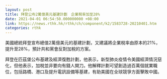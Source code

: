 ```yaml
---
layout: post
title: 拜登公布2萬億美元基建計劃　企業稅率加至28%
date: 2021-04-01 06:54:50.000000000 +08:00
link: https://news.rthk.hk/rthk/ch/component/k2/1583728-20210401.htm
categories: rthk
---
```


美國總統拜登宣布總值2萬億美元的基建計劃，又建議將企業稅率由原本的21%，提升至28%，預計共和黨會反對加稅的方案。

拜登在匹茲堡公布基建及經濟復甦計劃，他表示，新型肺炎疫情令美國經濟情況惡化，但他表示，加稅並非要向有錢人開刀。他解釋計劃可望創造過百萬個就業職位，包括路橋、港口及提升電訊設備等基建，有助美國在全球競爭方面擊敗中國。
